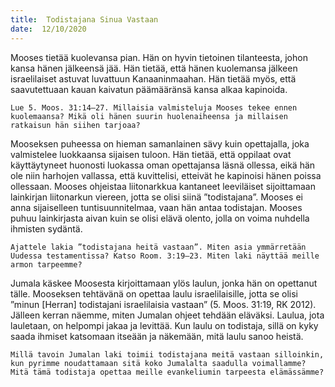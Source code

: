 ```yaml
---
title:  Todistajana Sinua Vastaan
date:  12/10/2020
---
```


Mooses tietää kuolevansa pian. Hän on hyvin tietoinen tilanteesta, johon kansa hänen jälkeensä jää. Hän tietää, että hänen kuolemansa jälkeen israelilaiset astuvat luvattuun Kanaaninmaahan. Hän tietää myös, että saavutettuaan kauan kaivatun päämääränsä kansa alkaa kapinoida.

`Lue 5. Moos. 31:14–27. Millaisia valmisteluja Mooses tekee ennen kuolemaansa? Mikä oli hänen suurin huolenaiheensa ja millaisen ratkaisun hän siihen tarjoaa?`

Mooseksen puheessa on hieman samanlainen sävy kuin opettajalla, joka valmistelee luokkaansa sijaisen tuloon. Hän tietää, että oppilaat ovat käyttäytyneet huonosti luokassa oman opettajansa läsnä ollessa, eikä hän ole niin harhojen vallassa, että kuvittelisi, etteivät he kapinoisi hänen poissa ollessaan. Mooses ohjeistaa liitonarkkua kantaneet leeviläiset sijoittamaan lainkirjan liitonarkun viereen, jotta se olisi siinä ”todistajana”. Mooses ei anna sijaiselleen tuntisuunnitelmaa, vaan hän antaa todistajan. Mooses puhuu lainkirjasta aivan kuin se olisi elävä olento, jolla on voima nuhdella ihmisten sydäntä.

`Ajattele lakia ”todistajana heitä vastaan”. Miten asia ymmärretään Uudessa testamentissa? Katso Room. 3:19–23. Miten laki näyttää meille armon tarpeemme?`

Jumala käskee Moosesta kirjoittamaan ylös laulun, jonka hän on opettanut tälle. Mooseksen tehtävänä on opettaa laulu israelilaisille, jotta se olisi ”minun [Herran] todistajani israelilaisia vastaan” (5. Moos. 31:19, RK 2012). Jälleen kerran näemme, miten Jumalan ohjeet tehdään eläväksi. Laulua, jota lauletaan, on helpompi jakaa ja levittää. Kun laulu on todistaja, sillä on kyky saada ihmiset katsomaan itseään ja näkemään, mitä laulu sanoo heistä.

`Millä tavoin Jumalan laki toimii todistajana meitä vastaan silloinkin, kun pyrimme noudattamaan sitä koko Jumalalta saadulla voimallamme? Mitä tämä todistaja opettaa meille evankeliumin tarpeesta elämässämme?`